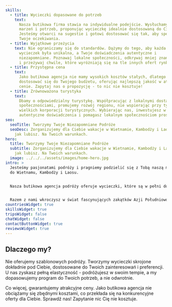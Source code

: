 ```yaml
---
skills:
  - title: Wycieczki dopasowane do potrzeb
    text:
      Nasza butikowa firma stawia na indywidualne podejście. Wysłuchamy Twoich
      marzeń i potrzeb, proponując wycieczkę idealnie dostosowaną do Ciebie.
      Jesteśmy otwarci na sugestie i gotowi dostosować się tak, aby spełnić
      Twoje oczekiwania.
  - title: Wyjątkowe przeżycia
    text: Nie ograniczamy się do standardów. Dążymy do tego, aby każda z naszych
      wycieczek była unikalna, a Twoje doświadczenia autentyczne i
      niezapomniane. Poznawaj lokalne społeczności, odkrywaj mniej znane zakątki
      i przeżywaj chwile, które wyróżniają się na tle innych ofert rynkowych.
  - title: Przystępna cena
    text:
      Jako butikowa agencja nie mamy wysokich kosztów stałych, dlatego możemy
      dostosować się do Twojego budżetu, oferując najlepszą jakość w atrakcyjnej
      cenie. Zapytaj nas o propozycję - to nic nie kosztuje!
  - title: Zrównoważona turystyka
    text:
      Dbamy o odpowiedzialny turystykę. Współpracując z lokalnymi dostawcami i
      społecznościami, promujemy rozwój regionu, nie wspierając przy tym
      wielkich korporacji turystycznych. Wybierając nas, inwestujesz w
      autentyczne doświadczenia i pomagasz lokalnym społecznościom prosperować.
seo:
  seoTitle: Tworzymy Twoje Niezapomniane Podróże
  seoDesc: Zorganizujemy dla Ciebie wakacje w Wietnamie, Kambodży i Laosie. Tak
    jak lubisz. Na Twoich warunkach.
hero:
  title: Tworzymy Twoje Niezapomniane Podróże
  subtitle: Zorganizujemy dla Ciebie wakacje w Wietnamie, Kambodży i Laosie. Tak
    jak lubisz. Na Twoich warunkach.
  image: ../../../assets/images/home-hero.jpg
intro: >
  Jesteśmy pasjonatami podróży i pragniemy podzielić się z Tobą naszą miłością
  do Wietnamu, Kambodży i Laosu.


  Nasza butikowa agencja podróży oferuje wycieczki, które są w pełni dostosowane do Twoich potrzeb, przekraczając standardy tego co jest dostępne w masowych biurach podróży.


  Razem z nami wkroczysz w świat fascynujących zakątków Azji Południowo-Wschodniej, gdzie doświadczysz prawdziwej, lokalnej kultury i przeżyjesz niezapomniane przygody.
countriesWidget: true
skillsWidget: true
tripsWidget: false
chatWidget: false
contactButtonWidget: true
reviewsWidget: true
---
```


## Dlaczego my?

Nie oferujemy szablonowych podróży. Tworzymy wycieczki skrojone dokładnie pod Ciebie, dostosowane do Twoich zainteresowań i preferencji. U nas zyskasz pełną elastyczność - podróżujesz w swoim tempie, a my dopasowujemy program do Twoich potrzeb, a nie odwrotnie.

Co więcej, gwarantujemy atrakcyjne ceny. Jako butikowa agencja nie obciążamy się zbędnymi kosztami, co przekłada się na konkurencyjne oferty dla Ciebie. Sprawdź nas! Zapytanie nic Cię nie kosztuje.
